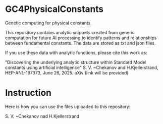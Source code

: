 # GC4PhysicalConstants
Genetic computing for physical constants.

This repository contains analytic snippets created from generic computation  for future AI processing to identify patterns and relationships between fundamental constants.
The data are stored as txt and json files. 

If you use these data with analytic functions, please cite this work as:

 "Discovering the underlying analytic structure within Standard Model  constants using artificial intelligence"
  S. V. ~Chekanov and H.Kjellerstrand, HEP-ANL-197373, June 26, 2025. aXiv (link will be provided)

# Instruction

Here is how you can use the files uploaded to this repository:



S. V. ~Chekanov nad H.Kjellerstrand
